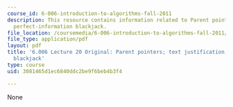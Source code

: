 ```yaml
---
course_id: 6-006-introduction-to-algorithms-fall-2011
description: This resource contains information related to Parent pointers; text justification,
  perfect-information blackjack.
file_location: /coursemedia/6-006-introduction-to-algorithms-fall-2011/3081465d1ec6840ddc2be9f6beb4b3f4_MIT6_006F11_lec20_orig.pdf
file_type: application/pdf
layout: pdf
title: '6.006 Lecture 20 Original: Parent pointers; text justification, perfect-information
  blackjack'
type: course
uid: 3081465d1ec6840ddc2be9f6beb4b3f4

---
```

None